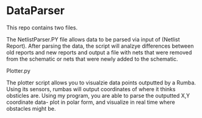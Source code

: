 # DataParser

This repo contains two files. 

The NetlistParser.PY file allows data to be parsed via input of (Netlist Report). After parsing the data, 
the script will analzye differences between old reports and new reports and output a file with nets that were removed from the schematic
or nets that were newly added to the schematic. 


 Plotter.py

The plotter script allows you to visualzie data points outputted by a Rumba. Using its sensors, rumbas will output coordinates of where it thinks obsticles are. 
Using my program, you are able to parse the outputted X,Y coordinate data- plot in polar form, and visualize in real time where obstacles might be. 
